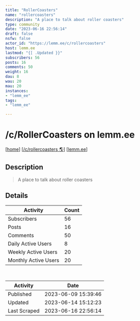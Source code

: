 ```yaml
---
title: "RollerCoasters" 
name: "rollercoasters"
description: "A place to talk about roller coasters"
type: community
date: "2023-06-16 22:56:14"
draft: false
nsfw: false
actor_id: "https://lemm.ee/c/rollercoasters"
host: lemm.ee
lastmod: "{[ .Updated }}"
subscribers: 56
posts: 16
comments: 50
weight: 16
dau: 8
wau: 20
mau: 20
instances:
- "lemm_ee"
tags: 
- "lemm_ee"

---
```


# /c/RollerCoasters on lemm.ee

[[home](/)]
[[/c/rollercoasters 🌎](https://lemm.ee/c/rollercoasters)]
[[lemm.ee](/instances/lemm_ee)]


## Description 

<blockquote class="description">
A place to talk about roller coasters
</blockquote>


## Details

| Activity | Count  |
|----------------------|---|
| Subscribers          | 56 |
| Posts                | 16  |
| Comments             | 50  |
| Daily Active Users   | 8  |
| Weekly Active Users  | 20  |
| Monthly Active Users | 20  |

<br>

| Activity | Date |
|----------------------|---|
| Published            | 2023-06-09 15:39:46 |
| Updated              | 2023-06-14 15:12:23 |
| Last Scraped         | 2023-06-16 22:56:14 |
